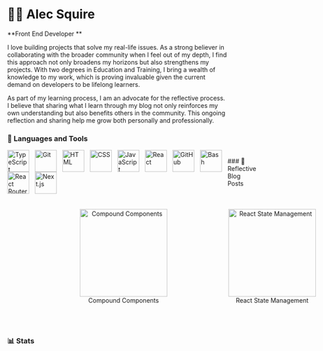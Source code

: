 # 🏄‍♂️ Alec Squire

**Front End Developer **

I love building projects that solve my real-life issues. As a strong believer in collaborating with the broader community when I feel out of my depth, I find this approach not only broadens my horizons but also strengthens my projects. With two degrees in Education and Training, I bring a wealth of knowledge to my work, which is proving invaluable given the current demand on developers to be lifelong learners.

As part of my learning process, I am an advocate for the reflective process. I believe that sharing what I learn through my blog not only reinforces my own understanding but also benefits others in the community. This ongoing reflection and sharing help me grow both personally and professionally.

### 🧰 Languages and Tools

<img align="left" alt="TypeScript" width="50px" style="padding-right:10px;" src="https://cdn.jsdelivr.net/gh/devicons/devicon/icons/typescript/typescript-plain.svg" />
<img align="left" alt="Git" width="50px" style="padding-right:10px;" src="https://cdn.jsdelivr.net/gh/devicons/devicon/icons/git/git-original.svg" />
<img align="left" alt="HTML" width="50px" style="padding-right:10px;" src="https://cdn.jsdelivr.net/gh/devicons/devicon/icons/html5/html5-plain.svg" />
<img align="left" alt="CSS" width="50px" style="padding-right:10px;" src="https://cdn.jsdelivr.net/gh/devicons/devicon/icons/css3/css3-plain.svg" />
<img align="left" alt="JavaScript" width="50px" style="padding-right:10px;" src="https://cdn.jsdelivr.net/gh/devicons/devicon/icons/javascript/javascript-plain.svg" />
<img align="left" alt="React" width="50px" style="padding-right:10px;" src="https://cdn.jsdelivr.net/gh/devicons/devicon/icons/react/react-original.svg" />
<img align="left" alt="GitHub" width="50px" style="padding-right:10px;" src="https://cdn.jsdelivr.net/gh/devicons/devicon/icons/github/github-original.svg" />
<img align="left" alt="Bash" width="50px" style="padding-right:10px;" src="https://cdn.jsdelivr.net/gh/devicons/devicon/icons/bash/bash-original.svg" />
<img align="left" alt="React Router" width="50px" style="padding-right:10px;" src="https://cdn.jsdelivr.net/gh/devicons/devicon@latest/icons/reactrouter/reactrouter-original-wordmark.svg" />
<img align="left" alt="Next.js" width="50px" style="padding-right:10px;" src="https://cdn.jsdelivr.net/gh/devicons/devicon@latest/icons/nextjs/nextjs-original.svg" />
<br />

<div style="display: flex; justify-content: flex-start;">
### 🧰 Reflective Blog Posts
</div>
<div style="display: flex; justify-content: space-between; gap: 60px; padding: 10px 0;">
  <div style="padding: 40px; text-align: center;">
    <a href="https://medium.com/@alecsquire/compound-components-in-react-a-simplified-approach-8ace72520fea" style="display: block; text-decoration: none; color: inherit;">
      <img src="https://i.ibb.co/WPqQmVW/compound-components-thumbnail.jpg" alt="Compound Components" style="width: 200px; height: 200px;" />
      <div>Compound Components</div>
    </a>
  </div>
  <div style="padding: 40px; text-align: center;">
    <a href="https://medium.com/@alecsquire/react-state-management-compound-components-vs-redux-and-context-api-066c16cd05ed" style="display: block; text-decoration: none; color: inherit;">
      <img src="https://i.ibb.co/9YjwQPz/react-state-management-thumbnail.jpg" alt="React State Management" style="width: 200px; height: 200px;" />
      <div>React State Management</div>
    </a>
  </div>
  <div style="padding: 40px; text-align: center;">
    <a href="https://medium.com/@alecsquire/the-command-line-interface-cli-not-just-for-neo-entering-the-matrix-42cd5bc3ef16" style="display: block; text-decoration: none; color: inherit;">
      <img src="https://i.ibb.co/jbW65Wy/cli-thumbnail.jpg" alt="CLI" style="width: 200px; height: 200px;" />
      <div>Command Line Interface</div>
    </a>
  </div>
</div>




### 📊 Stats
